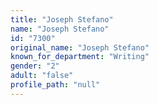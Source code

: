 ```yaml
---
title: "Joseph Stefano"
name: "Joseph Stefano"
id: "7300"
original_name: "Joseph Stefano"
known_for_department: "Writing"
gender: "2"
adult: "false"
profile_path: "null"
---
```

